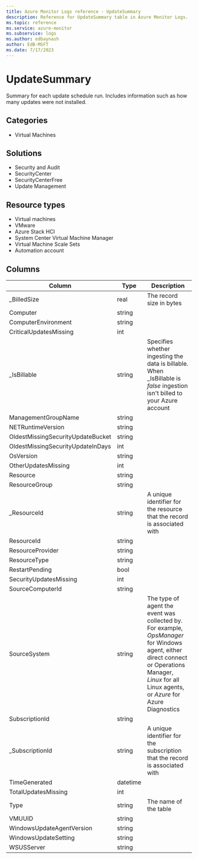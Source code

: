 ```yaml
---
title: Azure Monitor Logs reference - UpdateSummary
description: Reference for UpdateSummary table in Azure Monitor Logs.
ms.topic: reference
ms.service: azure-monitor
ms.subservice: logs
ms.author: edbaynash
author: EdB-MSFT
ms.date: 7/17/2023
---
```


# UpdateSummary

 Summary for each update schedule run. Includes information such as how many updates were not installed.

## Categories

- Virtual Machines
## Solutions

- Security and Audit
- SecurityCenter
- SecurityCenterFree
- Update Management
## Resource types

- Virtual machines
- VMware
- Azure Stack HCI
- System Center Virtual Machine Manager
- Virtual Machine Scale Sets
- Automation account




## Columns

| Column | Type | Description |
| --- | --- | --- |
| _BilledSize | real | The record size in bytes |
| Computer | string |  |
| ComputerEnvironment | string |  |
| CriticalUpdatesMissing | int |  |
| _IsBillable | string | Specifies whether ingesting the data is billable. When _IsBillable is *false* ingestion isn't billed to your Azure account |
| ManagementGroupName | string |  |
| NETRuntimeVersion | string |  |
| OldestMissingSecurityUpdateBucket | string |  |
| OldestMissingSecurityUpdateInDays | int |  |
| OsVersion | string |  |
| OtherUpdatesMissing | int |  |
| Resource | string |  |
| ResourceGroup | string |  |
| _ResourceId | string | A unique identifier for the resource that the record is associated with |
| ResourceId | string |  |
| ResourceProvider | string |  |
| ResourceType | string |  |
| RestartPending | bool |  |
| SecurityUpdatesMissing | int |  |
| SourceComputerId | string |  |
| SourceSystem | string | The type of agent the event was collected by. For example, *OpsManager* for Windows agent, either direct connect or Operations Manager, *Linux* for all Linux agents, or *Azure* for Azure Diagnostics |
| SubscriptionId | string |  |
| _SubscriptionId | string | A unique identifier for the subscription that the record is associated with |
| TimeGenerated | datetime |  |
| TotalUpdatesMissing | int |  |
| Type | string | The name of the table |
| VMUUID | string |  |
| WindowsUpdateAgentVersion | string |  |
| WindowsUpdateSetting | string |  |
| WSUSServer | string |  |
